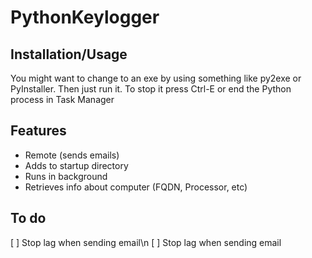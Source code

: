 # PythonKeylogger


## Installation/Usage
You might want to change to an exe by using something like py2exe or PyInstaller.
Then just run it.
To stop it press Ctrl-E or end the Python process in Task Manager

## Features
- Remote (sends emails)
- Adds to startup directory
- Runs in background
- Retrieves info about computer (FQDN, Processor, etc)


## To do
[ ] Stop lag when sending email\n
[ ] Stop lag when sending email
